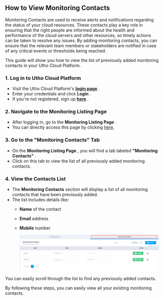 ## **How to View Monitoring Contacts**

Monitoring Contacts are used to receive alerts and notifications regarding the status of your cloud resources. These contacts play a key role in ensuring that the right people are informed about the health and performance of the cloud servers and other resources, so timely actions can be taken to resolve any issues. By adding monitoring contacts, you can ensure that the relevant team members or stakeholders are notified in case of any critical events or thresholds being reached.

This guide will show you how to view the list of previously added monitoring contacts in your Utho Cloud Platform.

### **1. Log in to Utho Cloud Platform**

* Visit the Utho Cloud Platform's  **[login page](https://console.utho.com/login)** .
* Enter your credentials and click  **Login** .
* If you're not registered, sign up  **[here](https://console.utho.com/signup)** .

### **2. Navigate to the Monitoring Listing Page**

* After logging in, go to the  **Monitoring Listing Page** .
* You can directly access this page by clicking [here](https://console.utho.com/monitoring "Monitoring Listing Page").

### **3. Go to the "Monitoring Contacts" Tab**

* On the  **Monitoring Listing Page** , you will find a tab labeled  **"Monitoring Contacts"** .
* Click on this tab to view the list of all previously added monitoring contacts.

### **4. View the Contacts List**

* The **Monitoring Contacts** section will display a list of all monitoring contacts that have been previously added.
* The list includes details like:
  * **Name** of the contact
  * **Email** address
  * **Mobile** number

    ![1744027975678](image/index/1744027975678.png)

You can easily scroll through the list to find any previously added contacts.

By following these steps, you can easily view all your existing monitoring contacts.
